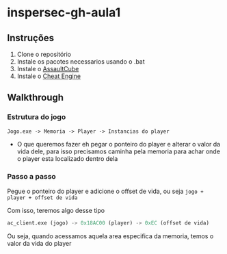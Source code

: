 # inspersec-gh-aula1

## Instruções

1. Clone o repositório
1. Instale os pacotes necessarios usando o .bat
1. Instale o [AssaultCube](https://assault.cubers.net/)
1. Instale o [Cheat Engine](https://www.cheatengine.org/)


## Walkthrough

### Estrutura do jogo

```
Jogo.exe -> Memoria -> Player -> Instancias do player
```

- O que queremos fazer eh pegar o ponteiro do player e alterar o valor da vida dele, para isso precisamos caminha pela memoria para achar onde o player esta localizado dentro dela

### Passo a passo

Pegue o ponteiro do player e adicione o offset de vida, ou seja `jogo + player + offset de vida`

Com isso, teremos algo desse tipo

```py
ac_client.exe (jogo) -> 0x18AC00 (player) -> 0xEC (offset de vida)
```

Ou seja, quando acessamos aquela area especifica da memoria, temos o valor da vida do player

###